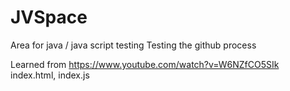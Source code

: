 # JVSpace
Area for java / java script testing
Testing the github process

Learned from https://www.youtube.com/watch?v=W6NZfCO5SIk
index.html, index.js
